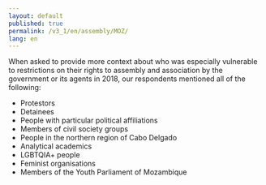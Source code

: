 ```yaml
---
layout: default
published: true
permalink: /v3_1/en/assembly/MOZ/
lang: en
---
```


When asked to provide more context about who was especially vulnerable to restrictions on their rights to assembly and association by the government or its agents in 2018, our respondents mentioned all of the following:
-	Protestors
-	Detainees
-	People with particular political affiliations
-	Members of civil society groups
-	People in the northern region of Cabo Delgado
-	Analytical academics
-	LGBTQIA+ people
-	Feminist organisations
-	Members of the Youth Parliament of Mozambique

